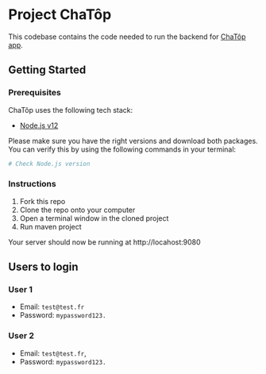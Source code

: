 # Project ChaTôp

This codebase contains the code needed to run the backend for [ChaTôp app](https://nodejs.org/en/).

## Getting Started

### Prerequisites

ChaTôp uses the following tech stack:

- [Node.js v12](https://nodejs.org/en/)

Please make sure you have the right versions and download both packages. You can verify this by using the following commands in your terminal:

```bash
# Check Node.js version
```

### Instructions

1. Fork this repo
1. Clone the repo onto your computer
1. Open a terminal window in the cloned project
1. Run maven project

Your server should now be running at http://locahost:9080

## Users to login

### User 1

- Email: `test@test.fr`
- Password: `mypassword123.`

### User 2

- Email: `test@test.fr`,
- Password: `mypassword123.`
